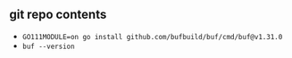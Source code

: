 
## git repo contents

- `GO111MODULE=on go install github.com/bufbuild/buf/cmd/buf@v1.31.0`
- `buf --version`
